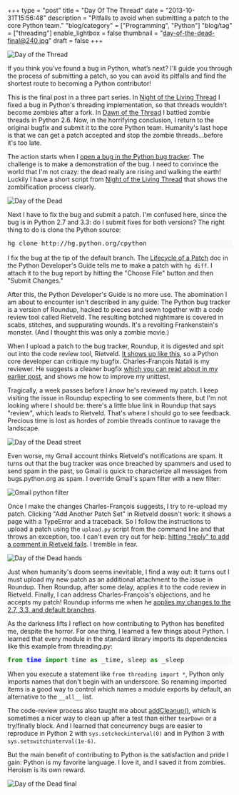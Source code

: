 +++
type = "post"
title = "Day Of The Thread"
date = "2013-10-31T15:56:48"
description = "Pitfalls to avoid when submitting a patch to the core Python team."
"blog/category" = ["Programming", "Python"]
"blog/tag" = ["threading"]
enable_lightbox = false
thumbnail = "day-of-the-dead-final@240.jpg"
draft = false
+++

<p><img style="display:block; margin-left:auto; margin-right:auto;" src="day-of-the-thread.jpg" alt="Day of the Thread" title="Day of the Thread" /></p>
<p>If you think you&rsquo;ve found a bug in Python, what&rsquo;s next? I'll guide you through the process of submitting a patch, so you can avoid its pitfalls and find the shortest route to becoming a Python contributor!</p>
<p>This is the final post in a three part series. In <a href="/blog/night-of-the-living-thread/">Night of the Living Thread</a> I fixed a bug in Python's threading implementation, so that threads wouldn't become zombies after a fork. In <a href="/blog/dawn-of-the-thread/">Dawn of the Thread</a> I battled zombie threads in Python 2.6. Now, in the horrifying conclusion, I return to the original bugfix and submit it to the core Python team. Humanity's last hope is that we can get a patch accepted and stop the zombie threads...before it's too late.</p>
<p>The action starts when I <a href="http://bugs.python.org/review/18418">open a bug in the Python bug tracker</a>. The challenge is to make a demonstration of the bug. I need to convince the world that I'm not crazy: the dead really are rising and walking the earth! Luckily I have a short script from <a href="/blog/night-of-the-living-thread/">Night of the Living Thread</a> that shows the zombification process clearly.</p>
<p><img style="display:block; margin-left:auto; margin-right:auto;" src="day-of-the-dead-head.jpg" alt="Day of the Dead" title="Day of the Dead" /></p>
<p>Next I have to fix the bug and submit a patch. I'm confused here, since the bug is in Python 2.7 and 3.3: do I submit fixes for both versions? The right thing to do is clone the Python source:</p>
<div class="codehilite" style="background: #f8f8f8"><pre style="line-height: 125%">hg clone http://hg.python.org/cpython
</pre></div>


<p>I fix the bug at the tip of the default branch. The <a href="http://docs.python.org/devguide/patch.html">Lifecycle of a Patch</a> doc in the Python Developer's Guide tells me to make a patch with <code>hg diff</code>. I attach it to the bug report by hitting the "Choose File" button and then "Submit Changes."</p>
<p>After this, the Python Developer's Guide is no more use. The abomination I am about to encounter isn't described in any guide: The Python bug tracker is a version of Roundup, hacked to pieces and sewn together with a code review tool called Rietveld. The resulting botched nightmare is covered in scabs, stitches, and suppurating wounds. It's a revolting Frankenstein's monster. (And I thought this was only a zombie movie.)</p>
<p>When I upload a patch to the bug tracker, Roundup, it is digested and spit out into the code review tool, Rietveld. <a href="http://bugs.python.org/review/18418/#ps8819">It shows up like this</a>, so a Python core developer can critique my bugfix. Charles-Fran&ccedil;ois Natali is my reviewer. He suggests a cleaner bugfix <a href="/blog/night-of-the-living-thread/">which you can read about in my earlier post</a>, and shows me how to improve my unittest.</p>
<p>Tragically, a week passes before I <em>know</em> he's reviewed my patch. I keep visiting the issue in Roundup expecting to see comments there, but I'm not looking where I should be: there's a little blue link in Roundup that says "review", which leads to Rietveld. That's where I should go to see feedback. Precious time is lost as hordes of zombie threads continue to ravage the landscape.</p>
<p><img style="display:block; margin-left:auto; margin-right:auto;" src="day-of-the-dead-street.jpg" alt="Day of the Dead street" title="Day of the Dead street" /></p>
<p>Even worse, my Gmail account thinks Rietveld's notifications are spam. It turns out that the bug tracker was once breached by spammers and used to send spam in the past, so Gmail is quick to characterize all messages from bugs.python.org as spam. I override Gmail's spam filter with a new filter:</p>
<p><img style="display:block; margin-left:auto; margin-right:auto;" src="gmail-python-filter.png" alt="Gmail python filter" title="Gmail python filter" /></p>
<p>Once I make the changes Charles-Fran&ccedil;ois suggests, I try to re-upload my patch. Clicking "Add Another Patch Set" in Rietveld doesn't work: it shows a page with a TypeError and a traceback. So I follow the instructions to upload a patch using the <code>upload.py</code> script from the command line and that throws an exception, too. I can't even cry out for help: <a href="http://psf.upfronthosting.co.za/roundup/meta/issue517">hitting "reply" to add a comment in Rietveld fails</a>. I tremble in fear.</p>
<p><img style="display:block; margin-left:auto; margin-right:auto;" src="day-of-the-dead-hands.jpg" alt="Day of the Dead hands" title="Day of the Dead hands" /></p>
<p>Just when humanity's doom seems inevitable, I find a way out: It turns out I must upload my new patch as an additional attachment to the issue in Roundup. Then Roundup, after some delay, applies it to the code review in Rietveld. Finally, I can address Charles-Fran&ccedil;ois's objections, and he accepts my patch! Roundup informs me when he <a href="http://bugs.python.org/msg196581">applies my changes to the 2.7, 3.3, and default branches</a>.</p>
<p>As the darkness lifts I reflect on how contributing to Python has benefited me, despite the horror. For one thing, I learned a few things about Python. I learned that every module in the standard library imports its dependencies like this example from threading.py:</p>
<div class="codehilite" style="background: #f8f8f8"><pre style="line-height: 125%"><span style="color: #008000; font-weight: bold">from</span> <span style="color: #0000FF; font-weight: bold">time</span> <span style="color: #008000; font-weight: bold">import</span> time <span style="color: #008000; font-weight: bold">as</span> _time, sleep <span style="color: #008000; font-weight: bold">as</span> _sleep
</pre></div>


<p>When you execute a statement like <code>from threading import *</code>, Python only imports names that don't begin with an underscore. So renaming imported items is a good way to control which names a module exports by default, an alternative to the <code>__all__</code> list.</p>
<p>The code-review process also taught me about <a href="http://docs.python.org/2/library/unittest.html#unittest.TestCase.addCleanup">addCleanup()</a>, which is sometimes a nicer way to clean up after a test than either <code>tearDown</code> or a try/finally block. And I learned that concurrency bugs are easier to reproduce in Python 2 with <code>sys.setcheckinterval(0)</code> and in Python 3 with <code>sys.setswitchinterval(1e-6)</code>.</p>
<p>But the main benefit of contributing to Python is the satisfaction and pride I gain: Python is my favorite language. I love it, and I saved it from zombies. Heroism is its own reward.</p>
<p><img style="display:block; margin-left:auto; margin-right:auto;" src="day-of-the-dead-final.jpg" alt="Day of the Dead final" title="Day of the Dead final" /></p>
    